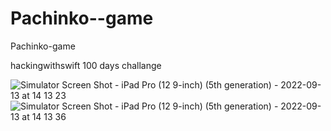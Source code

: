 # Pachinko--game
Pachinko-game


hackingwithswift 100 days challange


![Simulator Screen Shot - iPad Pro (12 9-inch) (5th generation) - 2022-09-13 at 14 13 23](https://user-images.githubusercontent.com/76595188/189887169-4989c0c0-7200-4204-90b7-4dc7aafc8cbe.png)
![Simulator Screen Shot - iPad Pro (12 9-inch) (5th generation) - 2022-09-13 at 14 13 36](https://user-images.githubusercontent.com/76595188/189887226-1da2d317-aa98-4551-913f-3d3e2025826a.png)
